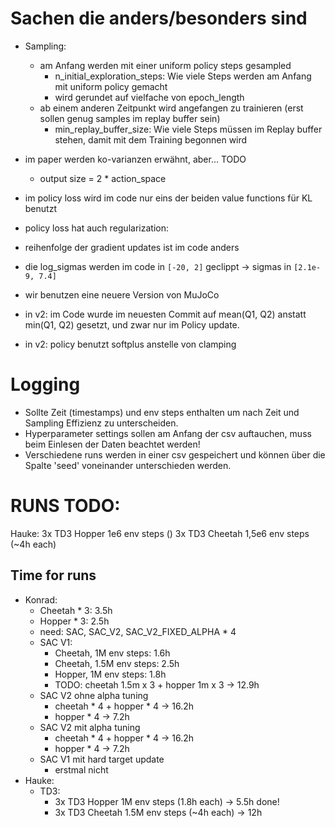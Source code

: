 # Sachen die anders/besonders sind

- Sampling:
    - am Anfang werden mit einer uniform policy steps gesampled
        - n_initial_exploration_steps: Wie viele Steps werden am Anfang mit uniform policy gemacht
        - wird gerundet auf vielfache von epoch_length
    - ab einem anderen Zeitpunkt wird angefangen zu trainieren (erst sollen genug samples im replay buffer sein)
        - min_replay_buffer_size: Wie viele Steps müssen im Replay buffer stehen, damit mit dem Training begonnen wird
- im paper werden ko-varianzen erwähnt, aber... TODO
    - output size = 2 * action_space
- im policy loss wird im code nur eins der beiden value functions für KL benutzt
- policy loss hat auch regularization:
- reihenfolge der gradient updates ist im code anders
- die log_sigmas werden im code in `[-20, 2]` geclippt -> sigmas in `[2.1e-9, 7.4]`
- wir benutzen eine neuere Version von MuJoCo

- in v2: im Code wurde im neuesten Commit auf mean(Q1, Q2) anstatt min(Q1, Q2) gesetzt, und zwar nur im Policy update.
- in v2: policy benutzt softplus anstelle von clamping

# Logging
- Sollte Zeit (timestamps) und env steps enthalten um nach Zeit und Sampling Effizienz zu unterscheiden.
- Hyperparameter settings sollen am Anfang der csv auftauchen, muss beim Einlesen der Daten beachtet werden!
- Verschiedene runs werden in einer csv gespeichert und können über die Spalte 'seed' voneinander unterschieden werden.

# RUNS TODO:

Hauke:
3x TD3 Hopper 1e6 env steps ()
3x TD3 Cheetah 1,5e6 env steps (~4h each)

## Time for runs

- Konrad:
    - Cheetah * 3: 3.5h
    - Hopper * 3: 2.5h
    - need: SAC, SAC_V2, SAC_V2_FIXED_ALPHA * 4
    - SAC V1:
        - Cheetah, 1M env steps: 1.6h
        - Cheetah, 1.5M env steps: 2.5h
        - Hopper, 1M env steps: 1.8h
        - TODO: cheetah 1.5m x 3 + hopper 1m x 3 -> 12.9h
    - SAC V2 ohne alpha tuning
        - cheetah * 4 + hopper * 4 -> 16.2h
        - hopper * 4 -> 7.2h
    - SAC V2 mit alpha tuning
        - cheetah * 4 + hopper * 4 -> 16.2h
        - hopper * 4 -> 7.2h
    - SAC V1 mit hard target update
        - erstmal nicht
- Hauke:
    - TD3:
        - 3x TD3 Hopper 1M env steps (1.8h each) -> 5.5h done!
        - 3x TD3 Cheetah 1.5M env steps (~4h each) -> 12h